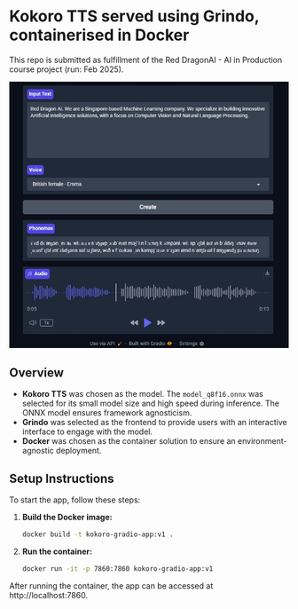 # Kokoro TTS served using Grindo, containerised in Docker
This repo is submitted as fulfillment of the Red DragonAI - AI in Production course project (run: Feb 2025).<br />

<p align="center">
  <img src="images/demo.jpg" alt="Kokoro TTS" />
</p>

## Overview

- **Kokoro TTS** was chosen as the model. The `model_q8f16.onnx` was selected for its small model size and high speed during inference. The ONNX model ensures framework agnosticism.
- **Grindo** was selected as the frontend to provide users with an interactive interface to engage with the model.
- **Docker** was chosen as the container solution to ensure an environment-agnostic deployment.

## Setup Instructions

To start the app, follow these steps:

1. **Build the Docker image:**

   ```bash
   docker build -t kokoro-gradio-app:v1 .
2. **Run the container:**
    ```bash
    docker run -it -p 7860:7860 kokoro-gradio-app:v1
After running the container, the app can be accessed at http://localhost:7860.
